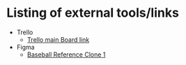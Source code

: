 # Listing of external tools/links

- Trello
  - [Trello main Board link](https://trello.com/b/ucilzVeB/database-foundations-webapp-refactor)
- Figma
  - [Baseball Reference Clone 1](https://www.figma.com/file/hk35Z7plgFHDX5y15TAUjs/BaseBall-Reference-Clone-1?node-id=0%3A1&t=IifgwAGqrf8FSvgS-0)